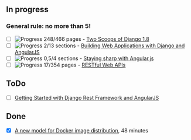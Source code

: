## In progress

### General rule: no more than 5!

* [ ] ![Progress](http://progressed.io/bar/53?) 248/466 pages - [Two Scoops of Django 1.8](http://twoscoopspress.org/products/two-scoops-of-django-1-8)
* [ ] ![Progress](http://progressed.io/bar/15) 2/13 sections - [Building Web Applications with Django and AngularJS](https://thinkster.io/django-angularjs-tutorial/)
* [ ] ![Progress](http://progressed.io/bar/12) 0,5/4 sections - [Staying sharp with Angular.js](https://www.codeschool.com/courses/staying-sharp-with-angular-js)
* [ ] ![Progress](http://progressed.io/bar/4) 17/354 pages - [RESTful Web APIs](http://shop.oreilly.com/product/0636920028468.do)

## ToDo

* [ ] [Getting Started with Django Rest Framework and AngularJS](http://blog.kevinastone.com/getting-started-with-django-rest-framework-and-angularjs.html)

## Done

* [x] [A new model for Docker image distribution](https://www.youtube.com/watch?v=m8_shm2P9C8), 48 minutes
